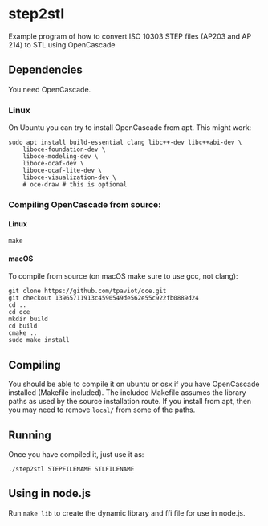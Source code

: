 # step2stl
Example program of how to convert ISO 10303 STEP files (AP203 and AP 214) to STL using OpenCascade

## Dependencies

You need OpenCascade.

### Linux

On Ubuntu you can try to install OpenCascade from apt. This might work:

```
sudo apt install build-essential clang libc++-dev libc++abi-dev \
    liboce-foundation-dev \
    liboce-modeling-dev \
    liboce-ocaf-dev \
    liboce-ocaf-lite-dev \
    liboce-visualization-dev \
    # oce-draw # this is optional
```

### Compiling OpenCascade from source:

#### Linux

```
make
```

#### macOS

To compile from source (on macOS make sure to use gcc, not clang):

```
git clone https://github.com/tpaviot/oce.git
git checkout 13965711913c4590549de562e55c922fb0889d24
cd ..
cd oce
mkdir build
cd build
cmake ..
sudo make install
```


## Compiling

You should be able to compile it on ubuntu or osx if you have
OpenCascade installed (Makefile included). The included Makefile
assumes the library paths as used by the source installation route. If
you install from apt, then you may need to remove `local/` from some
of the paths.

## Running

Once you have compiled it,
just use it as:

```
./step2stl STEPFILENAME STLFILENAME
```

## Using in node.js

Run `make lib` to create the dynamic library and ffi file for use in node.js.

